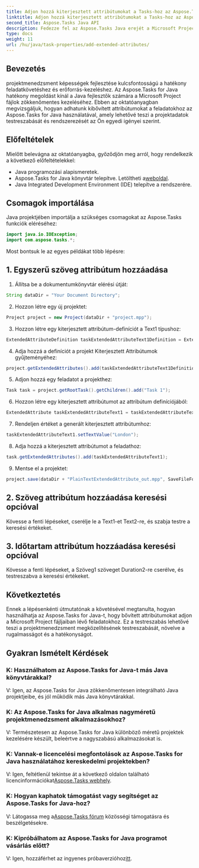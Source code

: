 ```yaml
---
title: Adjon hozzá kiterjesztett attribútumokat a Tasks-hoz az Aspose.Tasks-ban
linktitle: Adjon hozzá kiterjesztett attribútumokat a Tasks-hoz az Aspose.Tasks-ban
second_title: Aspose.Tasks Java API
description: Fedezze fel az Aspose.Tasks Java erejét a Microsoft Project fájlok kiterjesztett attribútumokkal történő testreszabásában. Növelje projektmenedzsment képességeit könnyedén.
type: docs
weight: 11
url: /hu/java/task-properties/add-extended-attributes/
---
```

## Bevezetés
projektmenedzsment képességek fejlesztése kulcsfontosságú a hatékony feladatkövetéshez és erőforrás-kezeléshez. Az Aspose.Tasks for Java hatékony megoldást kínál a Java fejlesztők számára a Microsoft Project fájlok zökkenőmentes kezeléséhez. Ebben az oktatóanyagban megvizsgáljuk, hogyan adhatunk kibővített attribútumokat a feladatokhoz az Aspose.Tasks for Java használatával, amely lehetővé teszi a projektadatok testreszabását és rendszerezését az Ön egyedi igényei szerint.
## Előfeltételek
Mielőtt belevágna az oktatóanyagba, győződjön meg arról, hogy rendelkezik a következő előfeltételekkel:
- Java programozási alapismeretek.
-  Aspose.Tasks for Java könyvtár telepítve. Letöltheti a[weboldal](https://releases.aspose.com/tasks/java/).
- Java Integrated Development Environment (IDE) telepítve a rendszerére.
## Csomagok importálása
Java projektjében importálja a szükséges csomagokat az Aspose.Tasks funkciók eléréséhez:
```java
import java.io.IOException;
import com.aspose.tasks.*;
```
Most bontsuk le az egyes példákat több lépésre:
## 1. Egyszerű szöveg attribútum hozzáadása
1. Állítsa be a dokumentumkönyvtár elérési útját:
```java
String dataDir = "Your Document Directory";
```
2. Hozzon létre egy új projektet:
```java
Project project = new Project(dataDir + "project.mpp");
```
3. Hozzon létre egy kiterjesztett attribútum-definíciót a Text1 típushoz:
```java
ExtendedAttributeDefinition taskExtendedAttributeText1Definition = ExtendedAttributeDefinition.createTaskDefinition(CustomFieldType.Text, ExtendedAttributeTask.Text1, "Task City Name");
```
4. Adja hozzá a definíciót a projekt Kiterjesztett Attribútumok gyűjteményéhez:
```java
project.getExtendedAttributes().add(taskExtendedAttributeText1Definition);
```
5. Adjon hozzá egy feladatot a projekthez:
```java
Task task = project.getRootTask().getChildren().add("Task 1");
```
6. Hozzon létre egy kiterjesztett attribútumot az attribútum definíciójából:
```java
ExtendedAttribute taskExtendedAttributeText1 = taskExtendedAttributeText1Definition.createExtendedAttribute();
```
7. Rendeljen értéket a generált kiterjesztett attribútumhoz:
```java
taskExtendedAttributeText1.setTextValue("London");
```
8. Adja hozzá a kiterjesztett attribútumot a feladathoz:
```java
task.getExtendedAttributes().add(taskExtendedAttributeText1);
```
9. Mentse el a projektet:
```java
project.save(dataDir + "PlainTextExtendedAttribute_out.mpp", SaveFileFormat.Mpp);
```
## 2. Szöveg attribútum hozzáadása keresési opcióval
Kövesse a fenti lépéseket, cserélje le a Text1-et Text2-re, és szabja testre a keresési értékeket.
## 3. Időtartam attribútum hozzáadása keresési opcióval
Kövesse a fenti lépéseket, a Szöveg1 szöveget Duration2-re cserélve, és testreszabva a keresési értékeket.
## Következtetés
Ennek a lépésenkénti útmutatónak a követésével megtanulta, hogyan használhatja az Aspose.Tasks for Java-t, hogy bővített attribútumokat adjon a Microsoft Project fájljaiban lévő feladatokhoz. Ez a testreszabás lehetővé teszi a projektmenedzsment megközelítésének testreszabását, növelve a rugalmasságot és a hatékonyságot.
## Gyakran Ismételt Kérdések
### K: Használhatom az Aspose.Tasks for Java-t más Java könyvtárakkal?
V: Igen, az Aspose.Tasks for Java zökkenőmentesen integrálható Java projektjeibe, és jól működik más Java könyvtárakkal.
### K: Az Aspose.Tasks for Java alkalmas nagyméretű projektmenedzsment alkalmazásokhoz?
V: Természetesen az Aspose.Tasks for Java különböző méretű projektek kezelésére készült, beleértve a nagyszabású alkalmazásokat is.
### K: Vannak-e licencelési megfontolások az Aspose.Tasks for Java használatához kereskedelmi projektekben?
 V: Igen, feltétlenül tekintse át a következő oldalon található licencinformációkat[Aspose.Tasks webhely](https://purchase.aspose.com/buy).
### K: Hogyan kaphatok támogatást vagy segítséget az Aspose.Tasks for Java-hoz?
 V: Látogassa meg a[Aspose.Tasks fórum](https://forum.aspose.com/c/tasks/15) közösségi támogatásra és beszélgetésekre.
### K: Kipróbálhatom az Aspose.Tasks for Java programot vásárlás előtt?
 V: Igen, hozzáférhet az ingyenes próbaverzióhoz[itt](https://releases.aspose.com/).